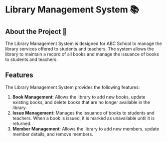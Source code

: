 # Library Management System 📚

## About the Project 🔧
The Library Management System is designed for ABC School to manage the library services offered to students and teachers. The system allows the library to maintain a record of all books and manage the issuance of books to students and teachers.

## Features
The Library Management System provides the following features:

1. **Book Management**: Allows the library to add new books, update existing books, and delete books that are no longer available in the library.
2. **Issue Management**: Manages the issuance of books to students and teachers. When a book is issued, it is marked as unavailable until it is returned.
3. **Member Management**: Allows the library to add new members, update member details, and remove members.

